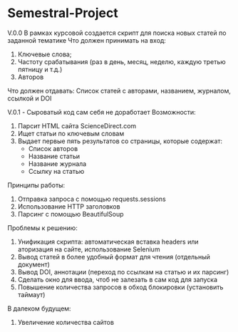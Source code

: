 # Semestral-Project
V.0.0
В рамках курсовой создается скрипт для поиска новых статей по заданной тематике
Что должен принимать на вход:
1. Ключевые слова;
2. Частоту срабатывания (раз в день, месяц, неделю, каждую третью пятницу и т.д.)
3. Авторов

Что должен отдавать:
Список статей с авторами, названием, журналом, ссылкой и DOI


V.0.1 - Сыроватый код сам себя не доработает
Возможности:
1. Парсит HTML сайта ScienceDirect.com
2. Ищет статьи по ключевым словам
3. Выдает первые пять результатов со страницы, которые содержат:
    - Список авторов
    - Название статьи
    - Название журнала
    - Ссылку на статью

Принципы работы:
1. Отправка запроса с помощью requests.sessions
2. Использование HTTP заголовков
3. Парсинг с помощью BeautifulSoup

Проблемы к решению:
1. Унификация скрипта: автоматическая вставка headers или аторизация на сайте, использование Selenium
2. Вывод статей в более удобный формат для чтения (отдельный документ)
3. Вывод DOI, аннотации (переход по ссылкам на статью и их парсинг)
4. Сделать окно для ввода, чтоб не залезать в сам код для запуска
5. Повышение количества запросов в обход блокировки (установить таймаут)

В далеком будущем:
1. Увеличение количества сайтов
